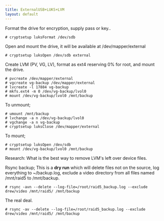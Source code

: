 ```yaml
---
title: ExternalUSB+LUKS+LVM
layout: default
---
```


Format the drive for encryption, supply pass or key..

    # cryptsetup luksFormat /dev/sdb

Open and mount the drive, it will be available at /dev/mapper/external

    # cryptsetup luksOpen /dev/sdb external

Create LVM (PV, VG, LV), format as ext4 reserving 0% for root, and mount
the drive.

    # pvcreate /dev/mapper/external
    # vgcreate vg-backup /dev/mapper/external
    # lvcreate -l 17884 vg-backup
    # mkfs.ext4 -m 0 /dev/vg-backup/lvol0
    # mount /dev/vg-backup/lvol0 /mnt/backup

To unmount;

    # umount /mnt/backup
    # lvchange -a n /dev/vg-backup/lvol0
    # vgchange -a n vg-backup
    # cryptsetup luksClose /dev/mapper/external

To mount;

    # cryptsetup luksOpen /dev/sdb
    # mount /dev/vg-backup/lvol0 /mnt/backup

Research: What is the best way to remove LVM's left over device files.

Rsync backup; This is a **dry run** which will delete files not on the
source, log everything to ~/backup.log, exclude a video directory from
all files named /mnt/raid5 to /mnt/backup.

    # rsync -avn --delete --log-file=/root/raid5_backup.log --exclude drew/video /mnt/raid5/ /mnt/backup

The real deal.

    # rsync -av --delete --log-file=/root/raid5_backup.log --exclude drew/video /mnt/raid5/ /mnt/backup

